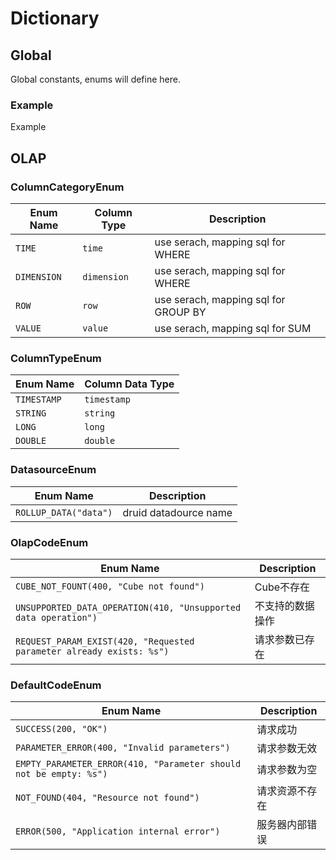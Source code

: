 # Dictionary

## Global

Global constants, enums will define here.

### Example

Example


## OLAP

### ColumnCategoryEnum

| Enum Name | Column Type | Description |
| --------- | ----------- | ----------- |
| `TIME` | `time` | use serach, mapping sql for WHERE |
| `DIMENSION` | `dimension` | use serach, mapping sql for WHERE |
| `ROW` | `row` | use serach, mapping sql for GROUP BY |
| `VALUE` | `value` | use serach, mapping sql for SUM |

### ColumnTypeEnum

| Enum Name | Column Data Type |
| --------- | ---------------- |
| `TIMESTAMP` | `timestamp` |
| `STRING`    | `string` |
| `LONG`      | `long` |
| `DOUBLE`    | `double` |

### DatasourceEnum

| Enum Name | Description |
| --------- | ---------------- |
| `ROLLUP_DATA("data")` | druid datadource name |

### OlapCodeEnum

| Enum Name | Description |
| --------- | ---------------- |
| `CUBE_NOT_FOUNT(400, "Cube not found")` | Cube不存在 |
| `UNSUPPORTED_DATA_OPERATION(410, "Unsupported data operation")` | 不支持的数据操作 |
| `REQUEST_PARAM_EXIST(420, "Requested parameter already exists: %s")` | 请求参数已存在 |


### DefaultCodeEnum

| Enum Name | Description |
| --------- | ---------------- |
| `SUCCESS(200, "OK")` | 请求成功 |
| `PARAMETER_ERROR(400, "Invalid parameters")` | 请求参数无效 |
| `EMPTY_PARAMETER_ERROR(410, "Parameter should not be empty: %s")` | 请求参数为空 |
| `NOT_FOUND(404, "Resource not found")` | 请求资源不存在 |
| `ERROR(500, "Application internal error")` | 服务器内部错误 |
